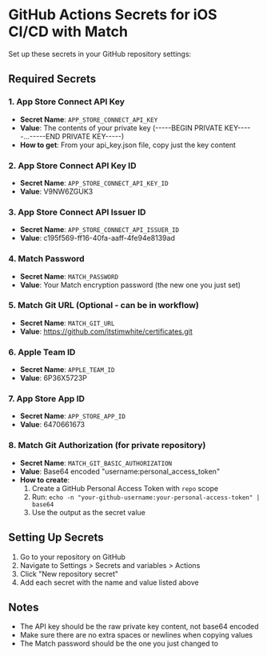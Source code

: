 # GitHub Actions Secrets for iOS CI/CD with Match

Set up these secrets in your GitHub repository settings:

## Required Secrets

### 1. App Store Connect API Key
- **Secret Name**: `APP_STORE_CONNECT_API_KEY`
- **Value**: The contents of your private key (-----BEGIN PRIVATE KEY-----...-----END PRIVATE KEY-----)
- **How to get**: From your api_key.json file, copy just the key content

### 2. App Store Connect API Key ID
- **Secret Name**: `APP_STORE_CONNECT_API_KEY_ID`
- **Value**: V9NW6ZGUK3

### 3. App Store Connect API Issuer ID
- **Secret Name**: `APP_STORE_CONNECT_API_ISSUER_ID`
- **Value**: c195f569-ff16-40fa-aaff-4fe94e8139ad

### 4. Match Password
- **Secret Name**: `MATCH_PASSWORD`
- **Value**: Your Match encryption password (the new one you just set)

### 5. Match Git URL (Optional - can be in workflow)
- **Secret Name**: `MATCH_GIT_URL`
- **Value**: https://github.com/itstimwhite/certificates.git

### 6. Apple Team ID
- **Secret Name**: `APPLE_TEAM_ID`
- **Value**: 6P36X5723P

### 7. App Store App ID
- **Secret Name**: `APP_STORE_APP_ID`
- **Value**: 6470661673

### 8. Match Git Authorization (for private repository)
- **Secret Name**: `MATCH_GIT_BASIC_AUTHORIZATION`
- **Value**: Base64 encoded "username:personal_access_token"
- **How to create**: 
  1. Create a GitHub Personal Access Token with `repo` scope
  2. Run: `echo -n "your-github-username:your-personal-access-token" | base64`
  3. Use the output as the secret value

## Setting Up Secrets

1. Go to your repository on GitHub
2. Navigate to Settings > Secrets and variables > Actions
3. Click "New repository secret"
4. Add each secret with the name and value listed above

## Notes

- The API key should be the raw private key content, not base64 encoded
- Make sure there are no extra spaces or newlines when copying values
- The Match password should be the one you just changed to